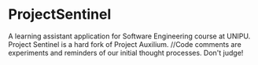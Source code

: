 # ProjectSentinel
A learning assistant application for Software Engineering course at UNIPU. Project Sentinel is a hard fork of Project Auxilium.
//Code comments are experiments and reminders of our initial thought processes. Don't judge!
